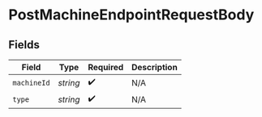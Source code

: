 # PostMachineEndpointRequestBody


## Fields

| Field              | Type               | Required           | Description        |
| ------------------ | ------------------ | ------------------ | ------------------ |
| `machineId`        | *string*           | :heavy_check_mark: | N/A                |
| `type`             | *string*           | :heavy_check_mark: | N/A                |